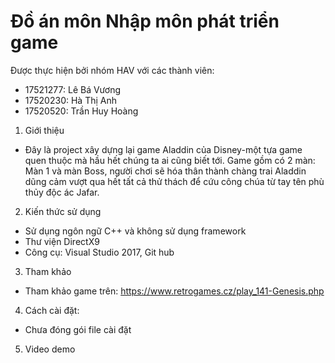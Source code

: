 # Đồ án môn Nhập môn phát triển game

Được thực hiện bởi nhóm HAV với các thành viên:
- 17521277: Lê Bá Vương
- 17520230: Hà Thị Anh
- 17520520: Trần Huy Hoàng



1. Giới thiệu
  - Đây là project xây dựng lại game Aladdin của Disney-một tựa game quen thuộc mà hầu hết chúng ta ai cũng biết tới. Game gồm có 2 màn: Màn 1 và màn Boss, người chơi sẽ hóa thân thành chàng trai Aladdin dũng cảm vượt qua hết tất cả thử thách để cứu công chúa từ tay tên phù thủy độc ác Jafar.

2. Kiến thức sử dụng
- Sử dụng ngôn ngữ C++ và không sử dụng framework
- Thư viện DirectX9
- Công cụ: Visual Studio 2017, Git hub

3. Tham khảo
- Tham khảo game trên: https://www.retrogames.cz/play_141-Genesis.php

4. Cách cài đặt:
- Chưa đóng gói file cài đặt

5. Video demo

